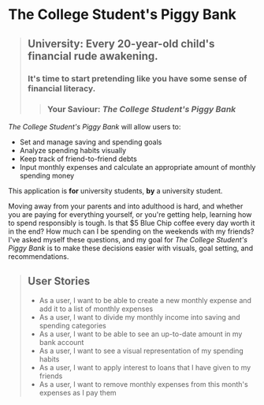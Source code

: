 # The College Student's Piggy Bank

> ## University: Every 20-year-old child's financial rude awakening.
> ### It's time to start pretending like you have some sense of financial literacy.
>> ### Your Saviour: *The College Student's Piggy Bank*

*The College Student's Piggy Bank* will allow users to:
- Set and manage saving and spending goals
- Analyze spending habits visually
- Keep track of friend-to-friend debts
- Input monthly expenses and calculate an appropriate amount of monthly spending money

This application is **for** university students, **by** a university student. 

Moving away from your parents and into adulthood is hard, and whether you are paying for everything yourself, or you're
getting help, learning how to spend responsibly is tough. Is that $5 Blue Chip coffee every day worth it in the end? 
How much can I be spending on the weekends with my friends? I've asked myself these questions, and my goal for
*The College Student's Piggy Bank* is to make these decisions easier with visuals, goal setting, and recommendations.

> ## User Stories
> - As a user, I want to be able to create a new monthly expense and add it to a list of monthly expenses
> - As a user, I want to divide my monthly income into saving and spending categories
> - As a user, I want to be able to see an up-to-date amount in my bank account
> - As a user, I want to see a visual representation of my spending habits
> - As a user, I want to apply interest to loans that I have given to my friends
> - As a user, I want to remove monthly expenses from this month's expenses as I pay them